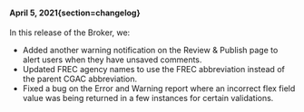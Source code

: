 #### April 5, 2021{section=changelog}
In this release of the Broker, we:

* Added another warning notification on the Review & Publish page to alert users when they have unsaved comments.
* Updated FREC agency names to use the FREC abbreviation instead of the parent CGAC abbreviation.
* Fixed a bug on the Error and Warning report where an incorrect flex field value was being returned in a few instances for certain validations.
